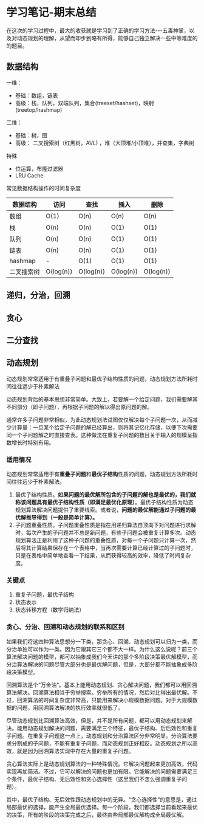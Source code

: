 # 学习笔记-期末总结

在这次的学习过程中，最大的收获就是学习到了正确的学习方法---五毒神掌，以及对动态规划的理解，从望而却步到略有所得，能够自己独立解决一些中等难度的的题目。



## 数据结构

一维：

- 基础：数组，链表
- 高级：栈，队列，双端队列，集合(treeset/hashset)，映射(treetop/hashmap)



二维：

- 基础：树，图
- 高级： 二叉搜索树（红黑树，AVL) ，堆（大顶堆/小顶堆），并查集，字典树



特殊

- 位运算，布隆过滤器
- LRU Cache



常见数据结构操作的时间复杂度

|数据结构|访问|查找|插入|删除|
|---|---|---|---|---|
|数组|O(1)|O(n)|O(n)|O(n)|
|栈|O(n)|O(n)|O(1)|O(1)|
|队列|O(n)|O(n)|O(1)|O(1)|
|链表|O(n)|O(n)|O(1)|O(1)|
|hashmap|-|O(1)|O(1)|O(1)|
|二叉搜索树|O(log(n))|O(log(n))|O(log(n))|O(log(n))|

## 递归，分治，回溯

## 贪心

## 二分查找

## 动态规划

动态规划常常适用于有重叠子问题和最优子结构性质的问题，动态规划方法所耗时间往往远少于朴素解法



动态规划背后的基本思想非常简单。大致上，若要解一个给定问题，我们需要解其不同部分（即子问题），再根据子问题的解以得出原问题的解。



通常许多子问题非常相似，为此动态规划法试图仅仅解决每个子问题一次，从而减少计算量：一旦某个给定子问题的解已经算出，则将其记忆化存储，以便下次需要同一个子问题解之时直接查表。这种做法在重复子问题的数目关于输入的规模呈指数增长时特别有用。



### 适用情况

动态规划常常适用于有**重叠子问题**和**最优子结构**性质的问题，动态规划方法所耗时间往往远少于朴素解法。



1. 最优子结构性质。**如果问题的最优解所包含的子问题的解也是最优的，我们就称该问题具有最优子结构性质（即满足最优化原理）**。最优子结构性质为动态规划算法解决问题提供了重要线索。或者说，**问题的最优解能通过子问题的最优解推导得到（一般是简单计算）。**
2. 子问题重叠性质。子问题重叠性质是指在用递归算法自顶向下对问题进行求解时，每次产生的子问题并不总是新问题，有些子问题会被重复计算多次。动态规划算法正是利用了这种子问题的重叠性质，对每一个子问题只计算一次，然后将其计算结果保存在一个表格中，当再次需要计算已经计算过的子问题时，只是在表格中简单地查看一下结果，从而获得较高的效率，降低了时间复杂度。



### 关键点

1. 重复子问题，最优子结构
2. 状态表示
3. 状态转移方程（数学归纳法）



### 贪心、分治、回溯和动态规划的联系和区别



如果我们将这四种算法思想分一下类，那贪心、回溯、动态规划可以归为一类，而分治单独可以作为一类。因为它跟其它三个都不大一样。为什么这么说呢？前三个算法解决问题的模型，都可以抽象成我们今天讲的那个多阶段决策最优解模型，而分治算法解决的问题尽管大部分也是最优解问题，但是，大部分都不能抽象成多阶段决策模型。



回溯算法是个“万金油”。基本上能用动态规划、贪心解决问题，我们都可以用回溯算法解决。回溯算法相当于穷举搜索。穷举所有的情况，然后对比得出最优解。不过，回溯算法的时间复杂度非常高，只能用来解决小规模数据问题。对于大规模数据的问题，用回溯算法解决的执行效率就很低了。



尽管动态规划比回溯算法高效，但是，并不是所有问题，都可以用动态规划来解决。能用动态规划解决的问题，需要满足三个特征，最优子结构、后后效性和重复子问题。在重复子问题这一点上，动态规划和分治算法区分非常明显。分治算法要求分割成的子问题，不能有重复子问题，而动态规划正好相反。动态规划之所以高效，就是因为回溯算法实现中存在大量的重复子问题。



贪心算法实际上是动态规划算法的一种特殊情况。它解决问题起来更加高效，代码实现再加简洁。不过，它可以解决的问题也更加有限。它能解决的问题需要满足三个条件，最优子结构、无后效性和贪心选择性（这里我们不怎么强调重复子问题）。



其中，最优子结构、无后效性跟动态规划中的无异。“贪心选择性”的意思是，通过局部最优的选择，能产生全局最优选择。每一个阶段，我们都选择当前看起来最优的决策，所有的阶段的决策完成之后，最终由些局部最优解构成全局最优解。